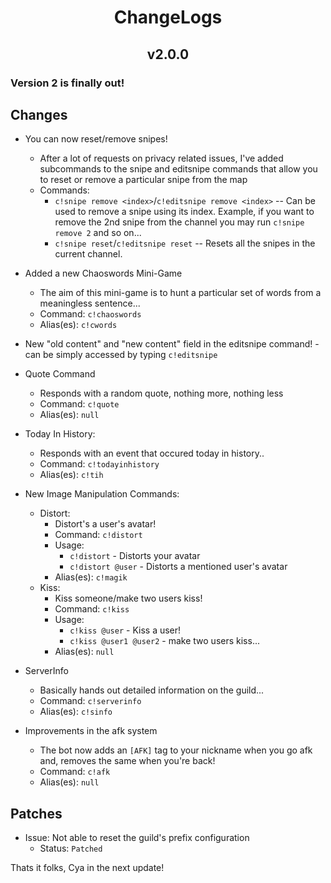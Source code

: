 <h1 align= 'center'> ChangeLogs </h1>
<h2 align = 'center'> v2.0.0 </h1>

### Version 2 is finally out!

## Changes
- You can now reset/remove snipes!
  - After a lot of requests on privacy related issues, I've added subcommands to the snipe and editsnipe commands that allow you to reset or remove a particular snipe from the map
  - Commands: 
      - `c!snipe remove <index>`/`c!editsnipe remove <index>` -- Can be used to remove a snipe using its index. Example, if you want to remove the 2nd snipe from the channel you may run `c!snipe remove 2` and so on...
      - `c!snipe reset`/`c!editsnipe reset` -- Resets all the snipes in the current channel.
- Added a new Chaoswords Mini-Game
    - The aim of this mini-game is to hunt a particular set of words from a meaningless sentence...
    - Command: `c!chaoswords`
    - Alias(es): `c!cwords`
 
- New "old content" and "new content" field in the editsnipe command!
      - can be simply accessed by typing `c!editsnipe`
  
- Quote Command
  - Responds with a random quote, nothing more, nothing less
  - Command: `c!quote` 
  - Alias(es): `null`
 
- Today In History:
  - Responds with an event that occured today in history..
  - Command: `c!todayinhistory`
  - Alias(es): `c!tih`

- New Image Manipulation Commands: 
    - Distort: 
        - Distort's a user's avatar!
        - Command: `c!distort` 
        - Usage:
            - `c!distort` - Distorts your avatar
            - `c!distort @user` - Distorts a mentioned user's avatar 
        - Alias(es): `c!magik`
    - Kiss: 
        - Kiss someone/make two users kiss! 
        - Command: `c!kiss`
        - Usage:
            - `c!kiss @user` - Kiss a user!
            - `c!kiss @user1 @user2` - make two users kiss...
        - Alias(es): `null`
   
- ServerInfo
  - Basically hands out detailed information on the guild...
  - Command: `c!serverinfo`
  - Alias(es): `c!sinfo`
 
- Improvements in the afk system
    - The bot now adds an `[AFK]` tag to your nickname when you go afk and, removes the same when you're back!
    - Command: `c!afk`
    - Alias(es): `null`

## Patches

- Issue: Not able to reset the guild's prefix configuration
  - Status: `Patched`


Thats it folks, 
Cya in the next update!


  
  

